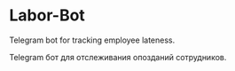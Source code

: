 # Labor-Bot
Telegram bot for tracking employee lateness.

Telegram бот для отслеживания опозданий сотрудников.
